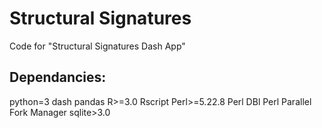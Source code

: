 # Structural Signatures
Code for "Structural Signatures Dash App"

## Dependancies: 

python=3
dash
pandas
R>=3.0
Rscript
Perl>=5.22.8
Perl DBl
Perl Parallel Fork Manager
sqlite>3.0